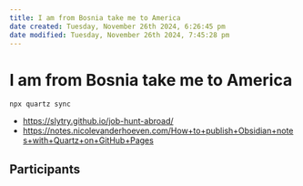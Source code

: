 ```yaml
---
title: I am from Bosnia take me to America
date created: Tuesday, November 26th 2024, 6:26:45 pm
date modified: Tuesday, November 26th 2024, 7:45:28 pm
---
```


# I am from Bosnia take me to America

```
npx quartz sync
```

- <https://slytry.github.io/job-hunt-abroad/>
- <https://notes.nicolevanderhoeven.com/How+to+publish+Obsidian+notes+with+Quartz+on+GitHub+Pages>

## Participants